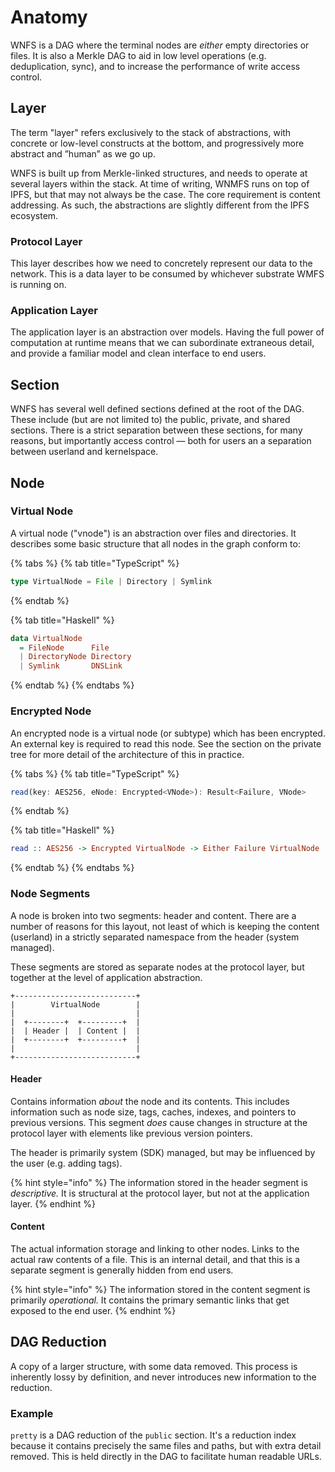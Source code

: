 # Anatomy

WNFS is a DAG where the terminal nodes are _either_ empty directories or files. It is also a Merkle DAG to aid in low level operations \(e.g. deduplication, sync\), and to increase the performance of write access control.

## Layer

The term "layer" refers exclusively to the stack of abstractions, with concrete or low-level constructs at the bottom, and progressively more abstract and ”human” as we go up. 

WNFS is built up from Merkle-linked structures, and needs to operate at several layers within the stack. At time of writing, WNMFS runs on top of IPFS, but that may not always be the case. The core requirement is content addressing. As such, the abstractions are slightly different from the IPFS ecosystem.

### Protocol Layer

This layer describes how we need to concretely represent our data to the network. This is a data layer to be consumed by whichever substrate WMFS is running on.

### Application Layer

The application layer is an abstraction over models. Having the full power of computation at runtime means that we can subordinate extraneous detail, and provide a familiar model and clean interface to end users.

## Section

WNFS has several well defined sections defined at the root of the DAG. These include \(but are not limited to\) the public, private, and shared sections. There is a strict separation between these sections, for many reasons, but importantly access control — both for users an a separation between userland and kernelspace.

## Node 

### Virtual Node

A virtual node \("vnode"\) is an abstraction over files and directories. It describes some basic structure that all nodes in the graph conform to:

{% tabs %}
{% tab title="TypeScript" %}
```typescript
type VirtualNode = File | Directory | Symlink
```
{% endtab %}

{% tab title="Haskell" %}
```haskell
data VirtualNode
  = FileNode      File
  | DirectoryNode Directory
  | Symlink       DNSLink
```
{% endtab %}
{% endtabs %}

### Encrypted Node

An encrypted node is a virtual node \(or subtype\) which has been encrypted. An external key is required to read this node. See the section on the private tree for more detail of the architecture of this in practice.

{% tabs %}
{% tab title="TypeScript" %}
```typescript
read(key: AES256, eNode: Encrypted<VNode>): Result<Failure, VNode>
```
{% endtab %}

{% tab title="Haskell" %}
```haskell
read :: AES256 -> Encrypted VirtualNode -> Either Failure VirtualNode
```
{% endtab %}
{% endtabs %}

### Node Segments

A node is broken into two segments: header and content. There are a number of reasons for this layout, not least of which is keeping the content \(userland\) in a strictly separated namespace from the header \(system managed\).

These segments are stored as separate nodes at the protocol layer, but together at the level of application abstraction.

```text
+---------------------------+
|        VirtualNode        |
|                           |
|  +--------+  +---------+  |
|  | Header |  | Content |  |
|  +--------+  +---------+  |
|                           |
+---------------------------+
```

#### Header

Contains information _about_ the node and its contents. This includes information such as node size, tags, caches, indexes, and pointers to previous versions. This segment _does_ cause changes in structure at the protocol layer with elements like previous version pointers.

The header is primarily system \(SDK\) managed, but may be influenced by the user \(e.g. adding tags\).

{% hint style="info" %}
The information stored in the header segment is _descriptive._ It is structural at the protocol layer, but not at the application layer.
{% endhint %}

#### Content

The actual information storage and linking to other nodes. Links to the actual raw contents of a file. This is an internal detail, and that this is a separate segment is generally hidden from end users.

{% hint style="info" %}
The information stored in the content segment is primarily _operational._ It contains the primary semantic links that get exposed to the end user.
{% endhint %}

## DAG Reduction

A copy of a larger structure, with some data removed. This process is inherently lossy by definition, and never introduces new information to the reduction.

### Example

`pretty` is a DAG reduction of the `public` section. It's a reduction index because it contains precisely the same files and paths, but with extra detail removed. This is held directly in the DAG to facilitate human readable URLs.

